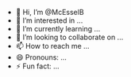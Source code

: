 - 👋 Hi, I’m @McEsselB
- 👀 I’m interested in ...
- 🌱 I’m currently learning ...
- 💞️ I’m looking to collaborate on ...
- 📫 How to reach me ...
- 😄 Pronouns: ...
- ⚡ Fun fact: ...

<!---
McEsselB/McEsselB is a ✨ special ✨ repository because its `README.md` (this file) appears on your GitHub profile.
You can click the Preview link to take a look at your changes.
--->
